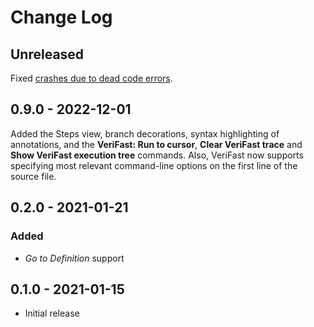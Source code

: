 # Change Log

## Unreleased

Fixed [crashes due to dead code errors](https://github.com/verifast/verifast-vscode/issues/2).

## 0.9.0 - 2022-12-01

Added the Steps view, branch decorations, syntax highlighting of annotations, and the **VeriFast: Run to cursor**, **Clear VeriFast trace** and **Show VeriFast execution tree** commands. Also, VeriFast now supports specifying most relevant command-line options on the first line of the source file.

## 0.2.0 - 2021-01-21

### Added
- *Go to Definition* support

## 0.1.0 - 2021-01-15

- Initial release
